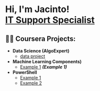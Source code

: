 <h1> Hi, I'm Jacinto! <br/> <a href="https://www.linkedin.com/in/jacdiaz/">IT Support Specialist</a></h1>

<h2>👨‍💻 Coursera Projects:</h2>

- <b> Data Science (AlgoExpert)</b>
  - [data project](https://github.com/jacdiaz/data-project)
- <b> Machine Learning Components)</b>
  - [Example 1](https://github.com/jacdiaz/Example1) <b><i>(Example 1)</b></i>
- <b>PowerShell</b>
  - [Example 1](https://github.com/jacdiaz/Example1)
  - [Example 2](https://github.com/jacdiaz)
  
[linkedin]: https://linkedin.com/in/jacdiaz
